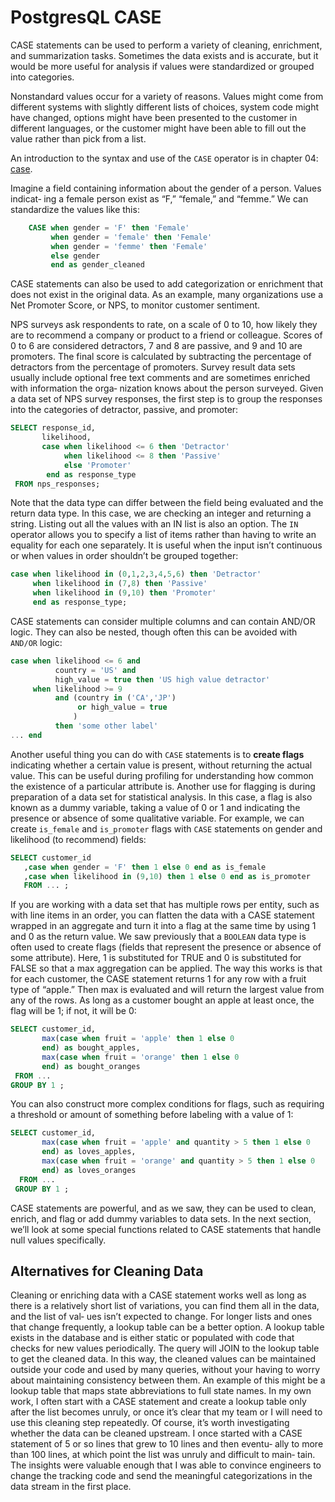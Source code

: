 # PostgresQL CASE

CASE statements can be used to perform a variety of cleaning, enrichment, and summarization tasks. Sometimes the data exists and is accurate, but it would be more useful for analysis if values were standardized or grouped into categories.

Nonstandard values occur for a variety of reasons. Values might come from different systems with slightly different lists of choices, system code might have changed, options might have been presented to the customer in different languages, or the customer might have been able to fill out the value rather than pick from a list.

An introduction to the syntax and use of the `CASE` operator is in chapter 04: [case](../04_sql_aggregation/16_case_grouping.md).

Imagine a field containing information about the gender of a person. Values indicat‐ ing a female person exist as “F,” “female,” and “femme.” We can standardize the values like this:

```SQL
    CASE when gender = 'F' then 'Female'
         when gender = 'female' then 'Female'
         when gender = 'femme' then 'Female'
         else gender
         end as gender_cleaned
```

CASE statements can also be used to add categorization or enrichment that does not exist in the original data. As an example, many organizations use a Net Promoter Score, or NPS, to monitor customer sentiment.

NPS surveys ask respondents to rate, on a scale of 0 to 10, how likely they are to recommend a company or product to a friend or colleague. Scores of 0 to 6 are considered detractors, 7 and 8 are passive, and 9 and 10 are promoters. The final score is calculated by subtracting the percentage of detractors from the percentage of promoters. Survey result data sets usually include optional free text comments and are sometimes enriched with information the orga‐ nization knows about the person surveyed. Given a data set of NPS survey responses, the first step is to group the responses into the categories of detractor, passive, and promoter:

```SQL
SELECT response_id,
       likelihood,
       case when likelihood <= 6 then 'Detractor'
            when likelihood <= 8 then 'Passive'
            else 'Promoter'
        end as response_type
 FROM nps_responses;
```

Note that the data type can differ between the field being evaluated and the return data type. In this case, we are checking an integer and returning a string. Listing out all the values with an IN list is also an option. The `IN` operator allows you to specify a list of items rather than having to write an equality for each one separately. It is useful when the input isn’t continuous or when values in order shouldn’t be grouped together:

```SQL
case when likelihood in (0,1,2,3,4,5,6) then 'Detractor'
     when likelihood in (7,8) then 'Passive'
     when likelihood in (9,10) then 'Promoter'
     end as response_type;
```

CASE statements can consider multiple columns and can contain AND/OR logic. They can also be nested, though often this can be avoided with `AND/OR` logic:

```SQL
case when likelihood <= 6 and
          country = 'US' and
          high_value = true then 'US high value detractor'
     when likelihood >= 9
          and (country in ('CA','JP')
               or high_value = true
              )
          then 'some other label'
... end
```

Another useful thing you can do with `CASE` statements is to **create flags** indicating whether a certain value is present, without returning the actual value. This can be useful during profiling for understanding how common the existence of a particular attribute is. Another use for flagging is during preparation of a data set for statistical analysis. In this case, a flag is also known as a dummy variable, taking a value of 0 or 1 and indicating the presence or absence of some qualitative variable. For example, we can create `is_female` and `is_promoter` flags with `CASE` statements on gender and likelihood (to recommend) fields:

```SQL
SELECT customer_id
   ,case when gender = 'F' then 1 else 0 end as is_female
   ,case when likelihood in (9,10) then 1 else 0 end as is_promoter
   FROM ... ;
```

If you are working with a data set that has multiple rows per entity, such as with line items in an order, you can flatten the data with a CASE statement wrapped in an aggregate and turn it into a flag at the same time by using 1 and 0 as the return value. We saw previously that a `BOOLEAN` data type is often used to create flags (fields that represent the presence or absence of some attribute). Here, 1 is substituted for TRUE and 0 is substituted for FALSE so that a max aggregation can be applied. The way this works is that for each customer, the CASE statement returns 1 for any row with a fruit type of “apple.” Then max is evaluated and will return the largest value from any of the rows. As long as a customer bought an apple at least once, the flag will be 1; if not, it will be 0:

```SQL
SELECT customer_id,
       max(case when fruit = 'apple' then 1 else 0
       end) as bought_apples,
       max(case when fruit = 'orange' then 1 else 0
       end) as bought_oranges
 FROM ...
GROUP BY 1 ;
```

You can also construct more complex conditions for flags, such as requiring a threshold or amount of something before labeling with a value of 1:

```SQL
SELECT customer_id,
       max(case when fruit = 'apple' and quantity > 5 then 1 else 0
       end) as loves_apples,
       max(case when fruit = 'orange' and quantity > 5 then 1 else 0
       end) as loves_oranges
  FROM ...
 GROUP BY 1 ;
```

CASE statements are powerful, and as we saw, they can be used to clean, enrich, and flag or add dummy variables to data sets. In the next section, we’ll look at some special functions related to CASE statements that handle null values specifically.

## Alternatives for Cleaning Data

Cleaning or enriching data with a CASE statement works well as long as there is a relatively short list of variations, you can find them all in the data, and the list of val‐ ues isn’t expected to change. For longer lists and ones that change frequently, a lookup table can be a better option. A lookup table exists in the database and is either static or populated with code that checks for new values periodically. The query will JOIN to the lookup table to get the cleaned data. In this way, the cleaned values can be maintained outside your code and used by many queries, without your having to worry about maintaining consistency between them. An example of this might be a lookup table that maps state abbreviations to full state names. In my own work, I often start with a CASE statement and create a lookup table only after the list becomes unruly, or once it’s clear that my team or I will need to use this cleaning step repeatedly.
Of course, it’s worth investigating whether the data can be cleaned upstream. I once started with a CASE statement of 5 or so lines that grew to 10 lines and then eventu‐ ally to more than 100 lines, at which point the list was unruly and difficult to main‐ tain. The insights were valuable enough that I was able to convince engineers to change the tracking code and send the meaningful categorizations in the data stream in the first place.
